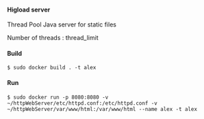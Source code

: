 #### Higload server

Thread Pool Java server for static files

Number of threads : thread_limit

#### Build 

`$ sudo docker build . -t alex`

#### Run

`$ sudo docker run -p 8080:8080 -v ~/httpWebServer/etc/httpd.conf:/etc/httpd.conf -v ~/httpWebServer/var/www/html:/var/www/html --name alex -t alex`